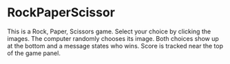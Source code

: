 # RockPaperScissor
This is a Rock, Paper, Scissors game.
Select your choice by clicking the images.
The computer randomly chooses its image.
Both choices show up at the bottom and a message states who wins.
Score is tracked near the top of the game panel.
